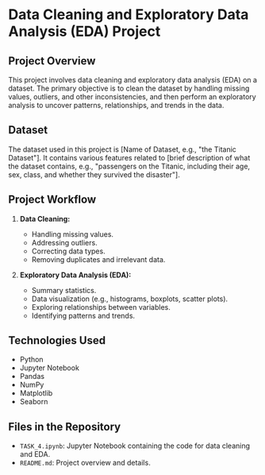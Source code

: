 # Data Cleaning and Exploratory Data Analysis (EDA) Project

## Project Overview

This project involves data cleaning and exploratory data analysis (EDA) on a dataset. The primary objective is to clean the dataset by handling missing values, outliers, and other inconsistencies, and then perform an exploratory analysis to uncover patterns, relationships, and trends in the data.

## Dataset

The dataset used in this project is [Name of Dataset, e.g., "the Titanic Dataset"]. It contains various features related to [brief description of what the dataset contains, e.g., "passengers on the Titanic, including their age, sex, class, and whether they survived the disaster"].

## Project Workflow

1. **Data Cleaning:**
   - Handling missing values.
   - Addressing outliers.
   - Correcting data types.
   - Removing duplicates and irrelevant data.

2. **Exploratory Data Analysis (EDA):**
   - Summary statistics.
   - Data visualization (e.g., histograms, boxplots, scatter plots).
   - Exploring relationships between variables.
   - Identifying patterns and trends.

## Technologies Used

- Python
- Jupyter Notebook
- Pandas
- NumPy
- Matplotlib
- Seaborn

## Files in the Repository

- `TASK_4.ipynb`: Jupyter Notebook containing the code for data cleaning and EDA.
- `README.md`: Project overview and details.
